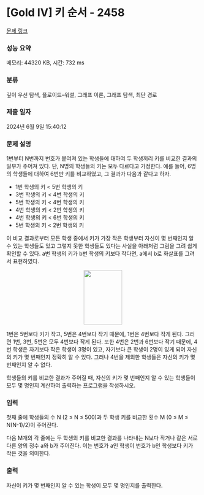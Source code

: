 # [Gold IV] 키 순서 - 2458 

[문제 링크](https://www.acmicpc.net/problem/2458) 

### 성능 요약

메모리: 44320 KB, 시간: 732 ms

### 분류

깊이 우선 탐색, 플로이드–워셜, 그래프 이론, 그래프 탐색, 최단 경로

### 제출 일자

2024년 6월 9일 15:40:12

### 문제 설명

<p>1번부터 N번까지 번호가 붙여져 있는 학생들에 대하여 두 학생끼리 키를 비교한 결과의 일부가 주어져 있다. 단, N명의 학생들의 키는 모두 다르다고 가정한다. 예를 들어, 6명의 학생들에 대하여 6번만 키를 비교하였고, 그 결과가 다음과 같다고 하자.</p>

<ul>
	<li>1번 학생의 키 < 5번 학생의 키</li>
	<li>3번 학생의 키 < 4번 학생의 키</li>
	<li>5번 학생의 키 < 4번 학생의 키</li>
	<li>4번 학생의 키 < 2번 학생의 키</li>
	<li>4번 학생의 키 < 6번 학생의 키</li>
	<li>5번 학생의 키 < 2번 학생의 키</li>
</ul>

<p>이 비교 결과로부터 모든 학생 중에서 키가 가장 작은 학생부터 자신이 몇 번째인지 알 수 있는 학생들도 있고 그렇지 못한 학생들도 있다는 사실을 아래처럼 그림을 그려 쉽게 확인할 수 있다. a번 학생의 키가 b번 학생의 키보다 작다면, a에서 b로 화살표를 그려서 표현하였다.</p>

<p style="text-align: center;"><img alt="" src="https://upload.acmicpc.net/8f9e2484-a3aa-4b97-b1fa-387df4ae58d0/-/preview/" style="width: 100px; height: 142px;"></p>

<p>1번은 5번보다 키가 작고, 5번은 4번보다 작기 때문에, 1번은 4번보다 작게 된다. 그러면 1번, 3번, 5번은 모두 4번보다 작게 된다. 또한 4번은 2번과 6번보다 작기 때문에, 4번 학생은 자기보다 작은 학생이 3명이 있고, 자기보다 큰 학생이 2명이 있게 되어 자신의 키가 몇 번째인지 정확히 알 수 있다. 그러나 4번을 제외한 학생들은 자신의 키가 몇 번째인지 알 수 없다.</p>

<p>학생들의 키를 비교한 결과가 주어질 때, 자신의 키가 몇 번째인지 알 수 있는 학생들이 모두 몇 명인지 계산하여 출력하는 프로그램을 작성하시오.</p>

### 입력 

 <p>첫째 줄에 학생들의 수 N (2 ≤ N ≤ 500)과 두 학생 키를 비교한 횟수 M (0 ≤ M ≤ N(N-1)/2)이 주어진다.</p>

<p>다음 M개의 각 줄에는 두 학생의 키를 비교한 결과를 나타내는 N보다 작거나 같은 서로 다른 양의 정수 a와 b가 주어진다. 이는 번호가 a인 학생이 번호가 b인 학생보다 키가 작은 것을 의미한다.</p>

### 출력 

 <p>자신이 키가 몇 번째인지 알 수 있는 학생이 모두 몇 명인지를 출력한다.</p>

